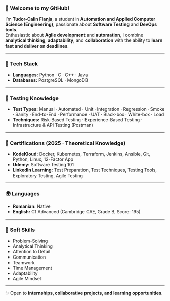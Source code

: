 ### 👋 Welcome to my GitHub!

I’m **Tudor-Calin Flanja**, a student in **Automation and Applied Computer Science (Engineering)**, passionate about **Software Testing** and **DevOps tools**.  
Enthusiastic about **Agile development** and **automation**, I combine **analytical thinking**, **adaptability**, and **collaboration** with the ability to **learn fast and deliver on deadlines**.

---

### 🔧 Tech Stack

- **Languages:** Python · C · C++ · Java  
- **Databases:** PostgreSQL · MongoDB  

---

### 🧪 Testing Knowledge

- **Test Types:** Manual · Automated · Unit · Integration · Regression · Smoke · Sanity · End-to-End · Performance · UAT · Black-box · White-box · Load
- **Techniques:** Risk-Based Testing · Experience-Based Testing · Infrastructure & API Testing (Postman)   

---

### 📜 Certifications (2025 · Theoretical Knowledge)

- **KodeKloud:** Docker, Kubernetes, Terraform, Jenkins, Ansible, Git, Python, Linux, 12-Factor App  
- **Udemy:** Software Testing 101  
- **LinkedIn Learning:** Test Preparation, Test Techniques, Testing Tools, Exploratory Testing, Agile Testing
  
---

### 🌍 Languages

- **Romanian:** Native  
- **English:** C1 Advanced (Cambridge CAE, Grade B, Score: 195)

---

### 🤝 Soft Skills

- Problem-Solving  
- Analytical Thinking  
- Attention to Detail  
- Communication  
- Teamwork  
- Time Management  
- Adaptability  
- Agile Mindset 

---

✨ Open to **internships, collaborative projects, and learning opportunities**.
